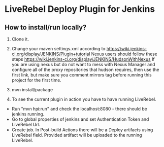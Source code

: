 LiveRebel Deploy Plugin for Jenkins
==================================

How to install/run locally?
----------------------------------------

1. Clone it.
2. Change your maven settings.xml according to https://wiki.jenkins-ci.org/display/JENKINS/Plugin+tutorial
  Nexus users should follow these steps https://wiki.jenkins-ci.org/display/JENKINS/HudsonWithNexus
  If you are using nexus but do not want to mess with Nexus Manager and configure all of the proxy repositories that hudson requires, then use the first link, but make sure you comment mirrors tag before running this project for the first time.

3. mvn install/package
4. To see the current plugin in action you have to have running LiveRebel.
  * Run "mvn hpi:run" and check the localhost:8080 - there should be jenkins running.
  * Go to global properties of jenkins and set Authentication Token and LiveRebel Url.
  * Create job. In Post-build Actions there will be a Deploy artifacts using LiveRebel field. Provided artifact will be uploaded to the running LiveRebel.
